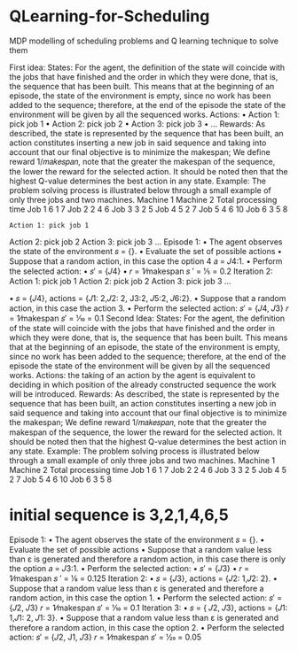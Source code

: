 # QLearning-for-Scheduling
MDP modelling of scheduling problems and Q learning technique to solve them

First idea:
States: For the agent, the definition of the state will coincide with the jobs that have finished and the order in which they were done, that is, the sequence that has been built. This means that at the beginning of an episode, the state of the environment is empty, since no work has been added to the sequence; therefore, at the end of the episode the state of the environment will be given by all the sequenced works.
Actions: 
•	Action 1: pick job 1
•	Action 2: pick job 2
•	Action 3: pick job 3
•	…
Rewards: As described, the state is represented by the sequence that has been built, an action constitutes inserting a new job in said sequence and taking into account that our final objective is to minimize the makespan; We define reward 1/𝑚𝑎𝑘𝑒𝑠𝑝𝑎𝑛, note that the greater the makespan of the sequence, the lower the reward for the selected action. It should be noted then that the highest Q-value determines the best action in any state.
Example:
The problem solving process is illustrated below through a small example of only three jobs and two machines. 
	Machine 1	Machine 2	Total processing time
Job 1	6	1	7
Job 2	2	4	6
Job 3	3	2	5
Job 4	5	2	7
Job 5	4	6	10
Job 6	3	5	8

	Action 1: pick job 1
Action 2: pick job 2
Action 3: pick job 3
…
Episode 1:
•	The agent observes the state of the environment 𝑠 = {}.
•	Evaluate the set of possible actions
•	Suppose that a random action, in this case the option 4 𝑎 = 𝐽4:1.
•	Perform the selected action: 
•	𝑠′ = {𝐽4}
•	𝑟 = 1⁄makespan 𝑠 ′ = 1⁄5 = 0.2
Iteration 2:
Action 1: pick job 1
Action 2: pick job 2
Action 3: pick job 3
…

•	𝑠 = {𝐽4}, actions = {𝐽1: 2,𝐽2: 2, J3:2, 𝐽5:2, 𝐽6:2}.
•	Suppose that a random action, in this case the action 3.
•	Perform the selected action:
𝑠′ = {𝐽4, 𝐽3} 𝑟 = 1⁄makespan 𝑠′ = 1⁄10 = 0.1
Second Idea:
States: For the agent, the definition of the state will coincide with the jobs that have finished and the order in which they were done, that is, the sequence that has been built. This means that at the beginning of an episode, the state of the environment is empty, since no work has been added to the sequence; therefore, at the end of the episode the state of the environment will be given by all the sequenced works.
Actions: the taking of an action by the agent is equivalent to deciding in which position of the already constructed sequence the work will be introduced.
Rewards: As described, the state is represented by the sequence that has been built, an action constitutes inserting a new job in said sequence and taking into account that our final objective is to minimize the makespan; We define reward 1/𝑚𝑎𝑘𝑒𝑠𝑝𝑎𝑛, note that the greater the makespan of the sequence, the lower the reward for the selected action. It should be noted then that the highest Q-value determines the best action in any state.
Example:
The problem solving process is illustrated below through a small example of only three jobs and two machines. 
	Machine 1	Machine 2	Total processing time
Job 1	6	1	7
Job 2	2	4	6
Job 3	3	2	5
Job 4	5	2	7
Job 5	4	6	10
Job 6	3	5	8

# initial sequence is 3,2,1,4,6,5
Episode 1:
•	The agent observes the state of the environment 𝑠 = {}.
•	Evaluate the set of possible actions
•	Suppose that a random value less than ε is generated and therefore a random action, in this case there is only the option 𝑎 = 𝐽3:1.
•	Perform the selected action: 
•	𝑠′ = {𝐽3}
•	𝑟 = 1⁄makespan 𝑠 ′ = 1⁄8 = 0.125
Iteration 2:
•	𝑠 = {𝐽3}, actions = {𝐽2: 1,𝐽2: 2}.
•	Suppose that a random value less than ε is generated and therefore a random action, in this case the option 1.
•	Perform the selected action:
𝑠′ = {𝐽2, 𝐽3} 𝑟 = 1⁄makespan 𝑠′ = 1⁄10 = 0.1
Iteration 3:
•	𝑠 = { 𝐽2, 𝐽3}, actions = {𝐽1: 1,𝐽1: 2, 𝐽1: 3}.
•	Suppose that a random value less than ε is generated and therefore a random action, in this case the option 2.
•	Perform the selected action:
𝑠′ = {𝐽2, J1, 𝐽3} 𝑟 = 1⁄makespan 𝑠′ = 1⁄20 = 0.05


